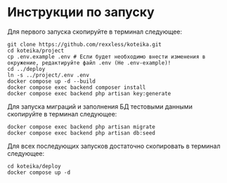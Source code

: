 # Инструкции по запуску
Для первого запуска скопируйте в терминал следующее:
```shell
git clone https://github.com/rexxless/koteika.git
cd koteika/project
cp .env.example .env # Если будет необходимо внести изменения в окружение, редактируйте файл .env (Не .env-example)!
cd ../deploy
ln -s ../project/.env .env
docker compose up -d --build
docker compose exec backend composer install
docker compose exec backend php artisan key:generate
```

Для запуска миграций и заполнения БД тестовыми данными скопируйте в терминал следующее:
```shell
docker compose exec backend php artisan migrate
docker compose exec backend php artisan db:seed
```

Для всех последующих запусков достаточно скопировать в терминал следующее:
```shell
cd koteika/deploy
docker compose up -d
```
